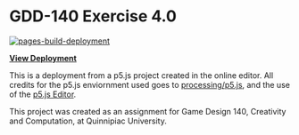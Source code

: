# GDD-140 Exercise 4.0

[![pages-build-deployment](https://github.com/LittleTealeaf/GDD-140-Exercise-4.0/actions/workflows/pages/pages-build-deployment/badge.svg)](https://github.com/LittleTealeaf/GDD-140-Exercise-4.0/actions/workflows/pages/pages-build-deployment)

[**View Deployment**](https://littletealeaf.github.io/GDD-140-Exercise-4.0/)

This is a deployment from a p5.js project created in the online editor. All credits for the p5.js enviornment used goes to [processing/p5.js](https://github.com/processing/p5.js), and the use of the [p5.js Editor](https://editor.p5js.org/).

This project was created as an assignment for Game Design 140, Creativity and Computation, at Quinnipiac University.
